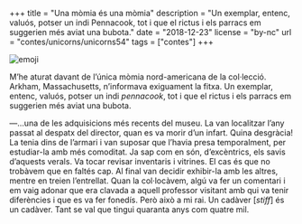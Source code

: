 +++
title = "Una mòmia és una mòmia"
description = "Un exemplar, entenc, valuós, potser un indi Pennacook, tot i que el rictus i els parracs em suggerien més aviat una bubota."
date = "2018-12-23"
license = "by-nc"
url = "contes/unicorns/unicorns54"
tags = ["contes"]
+++

<img class="emoji" alt="emoji" src="/contes/unicorns/twemoji/26b0.svg">

M’he aturat davant de l’única mòmia nord-americana de la col·lecció. Arkham, Massachusetts, n’informava exiguament la fitxa. Un exemplar, entenc, valuós, potser un indi *pennacook*, tot i que el rictus i els parracs em suggerien més aviat una bubota.

—…una de les adquisicions més recents del museu. La van localitzar l’any passat al despatx del director, quan es va morir d’un infart. Quina desgràcia! La tenia dins de l’armari i van suposar que l’havia presa temporalment, per estudiar-la amb més comoditat. Ja sap com en són, d’excèntrics, els savis d’aquests verals. Va tocar revisar inventaris i vitrines. El cas és que no trobàvem que en faltés cap. Al final van decidir exhibir-la amb les altres, mentre en treien l’entrellat. Quan la col·locàvem, algú va fer un comentari i em vaig adonar que era clavada a aquell professor visitant amb qui va tenir diferències i que es va fer fonedís. Però això a mi rai. Un cadàver [*stiff*] és un cadàver. Tant se val que tingui quaranta anys com quatre mil.
